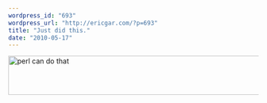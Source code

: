 ```yaml
---
wordpress_id: "693"
wordpress_url: "http://ericgar.com/?p=693"
title: "Just did this."
date: "2010-05-17"
---
```

<a href="/uploads/2010/05/perl_can_do_that2.png"><img src="/uploads/2010/05/perl_can_do_that2.png" alt="perl can do that" title="perl_can_do_that" width="526" height="79" class="alignnone size-full wp-image-696" /></a>
